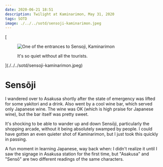```yaml
---
date: 2020-06-21 18:51
description: Twilight at Kaminarimon, May 31, 2020
tags: SOTD
image: ./../../sotd/sensoji-kaminarimon.jpeg
---
```


[<figure>
  <img src="./../../sotd/sensoji-kaminarimon.jpeg"
  alt="One of the entrances to Sensoji, Kaminarimon"/>
  <figcaption>It's so quiet without all the tourists.</figcaption>
</figure>](./../../sotd/sensoji-kaminarimon.jpeg)

# Sensōji

I wandered over to Asakusa shortly after the state of emergency was lifted for some yakitori and a drink. Also went by a cool wine bar, which served only Japanese wine. The wine was OK (which is high praise for Japanese wine), but the bar itself was pretty sweet.

It's shocking to be able to wander up and down Sensōji, particularly the shopping arcade, without it being absolutely swamped by people. I could have gotten an even quieter shot of Kaminarimon, but I just took this quickly in passing.

A fun moment in learning Japanese, way back when: I didn't realize it until I saw the signage in Asakusa station for the first time, but "Asakusa" and "Sensō" are two different readings of the same characters.
